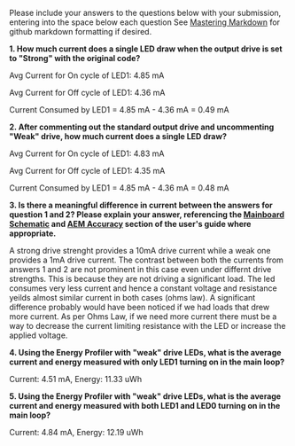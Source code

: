 Please include your answers to the questions below with your submission, entering into the space below each question
See [Mastering Markdown](https://guides.github.com/features/mastering-markdown/) for github markdown formatting if desired.

**1. How much current does a single LED draw when the output drive is set to "Strong" with the original code?**

Avg Current for On cycle of LED1: 4.85 mA

Avg Current for Off cycle of LED1: 4.36 mA

Current Consumed by LED1 = 4.85 mA - 4.36 mA = 0.49 mA

**2. After commenting out the standard output drive and uncommenting "Weak" drive, how much current does a single LED draw?**

Avg Current for On cycle of LED1: 4.83 mA

Avg Current for Off cycle of LED1: 4.35 mA

Current Consumed by LED1 = 4.85 mA - 4.36 mA = 0.48 mA

**3. Is there a meaningful difference in current between the answers for question 1 and 2? Please explain your answer, 
referencing the [Mainboard Schematic](https://www.silabs.com/documents/public/schematic-files/WSTK-Main-BRD4001A-A01-schematic.pdf) and [AEM Accuracy](https://www.silabs.com/documents/login/user-guides/ug279-brd4104a-user-guide.pdf) section of the user's guide where appropriate.**

A strong drive strenght provides a 10mA drive current while a weak one provides a 1mA drive current. The contrast between both the currents from answers 1 and 2
are not prominent in this case even under differnt drive strengths. This is because they are not driving a significant load. The led consumes very less current
and hence a constant voltage and resistance yeilds almost similar current in both cases (ohms law). A significant difference probably would have been noticed if 
we had loads that drew more current. As per Ohms Law, if we need more current there must be a way to decrease the current limiting resistance with the LED or increase
the applied voltage.

**4. Using the Energy Profiler with "weak" drive LEDs, what is the average current and energy measured with only LED1 turning on in the main loop?**

Current: 4.51 mA, Energy: 11.33 uWh 

**5. Using the Energy Profiler with "weak" drive LEDs, what is the average current and energy measured with both LED1 and LED0 turning on in the main loop?**

Current: 4.84 mA, Energy: 12.19 uWh
